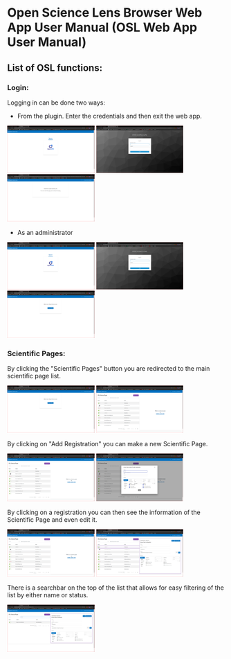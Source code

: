 # Open Science Lens Browser Web App User Manual (OSL Web App User Manual)

## List of OSL functions:

### Login:

Logging in can be done two ways:

* From the plugin. Enter the credentials and then exit the web app.

<img src="./images-webapp/login.png" width="40%" height="50%">
<img src="./images-webapp/credentials.png" width="40%" height="50%">
<img src="./images-webapp/logged-in-plugin.png" width="40%" height="50%">

* As an administrator 

<img src="./images-webapp/login.png" width="40%" height="50%">
<img src="./images-webapp/credentials.png" width="40%" height="50%">
<img src="./images-webapp/original.png" width="40%" height="50%">

### Scientific Pages:

By clicking the "Scientific Pages" button you are redirected to the main scientific page list.

<img src="./images-webapp/original.png" width="40%" height="50%">
<img src="./images-webapp/scientific-pages.png" width="40%" height="50%">

By clicking on "Add Registration" you can make a new Scientific Page.

<img src="./images-webapp/scientific-pages.png" width="40%" height="50%">
<img src="./images-webapp/scientific-page-new.png" width="40%" height="50%">

By clicking on a registration you can then see the information of the Scientific Page and even edit it.

<img src="./images-webapp/scientific-pages.png" width="40%" height="50%">
<img src="./images-webapp/scientific-page-single.png" width="40%" height="50%">

There is a searchbar on the top of the list that allows for easy filtering of the list by either name or status.

<img src="./images-webapp/scientific-page-filter.png" width="40%" height="50%">
